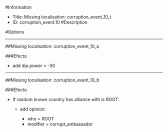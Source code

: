 #Information
 - Title: Missing localisation: corruption_event_10_t
 - ID: corruption_event.10
#Description

#Options

___
##Missing localisation: corruption_event_10_a

###Efects:<ul><li>add dip power = -30</li></ul>

___
##Missing localisation: corruption_event_10_b

###Efects:<ul><li>If random known country has alliance with is ROOT:</li><ul><li>add opinion:</li><ul><li>who = ROOT</li><li>modifier = corrupt_ambassador</li></ul></ul></ul>
